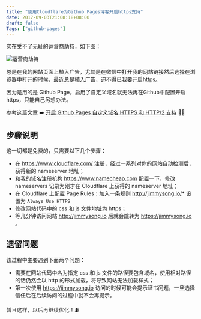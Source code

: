 ```yaml
---
title: "使用Cloudflare为Github Pages博客开启https支持"
date: 2017-09-03T21:08:18+08:00
draft: false
Tags: ["github-pages"]
---
```


实在受不了无耻的运营商劫持，如下图：

![运营商劫持](http://olz1di9xf.bkt.clouddn.com/operator-dns-hijacking-ad.png)

总是在我的网站页面上植入广告，尤其是在微信中打开我的网站链接然后选择在浏览器中打开的时候，最近总是植入广告，迫不得已我要开启https。

因为是用的是 Github Page，启用了自定义域名就无法再在Github中配置开启https，只能自己另想办法。

参考这篇文章 ➡️ [开启 Github Pages 自定义域名 HTTPS 和 HTTP/2 支持](https://zhuanlan.zhihu.com/p/22667528) 👏👏

## 步骤说明

这一切都是免费的，只需要以下几个步骤：

- 在 https://www.cloudflare.com/ 注册，经过一系列对你的网站自动检测后，获得新的 nameserver 地址；
- 和我的域名注册机构 https://www.namecheap.com 配置一下，修改 nameservers 记录为刚才在 Cloudflare 上获得的 nameserver 地址；
- 在 Cloudflare 上配置 Page Rules：加入一条规则 http://jimmysong.io/* 设置为 `Always Use HTTPS`
- 修改网站代码中的 css 和 js 文件地址为 https；
- 等几分钟访问网站 http://jimmysong.io 后就会跳转为 https://jimmysong.io 。

## 遗留问题

该过程中主要遇到下面两个问题：

- 需要在网站代码中名为指定 css 和 js 文件的路径要包含域名，使用相对路径的话仍然会以 http 的形式加载，将导致网站无法加载样式；
- 第一次使用 https://jimmysong.io 访问的时候可能会提示证书问题，一旦选择信任后在后续访问的过程中就不会再提示。

暂且这样，以后再继续优化！⛽️